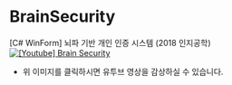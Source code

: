 # BrainSecurity
[C# WinForm] 뇌파 기반 개인 인증 시스템 (2018 인지공학)
[![[Youtube] Brain Security](https://user-images.githubusercontent.com/47033052/114341058-dae6f900-9b93-11eb-9b0a-95f82c60fb3b.png)](https://youtu.be/O9IuFeUfsMg) 
- 위 이미지를 클릭하시면 유투브 영상을 감상하실 수 있습니다.
